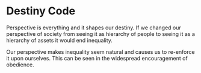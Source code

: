 # Destiny Code

Perspective is everything and it shapes our destiny. If we changed our perspective of society from seeing it as hierarchy of people to seeing it as a hierarchy of assets it would end inequality.

Our perspective makes inequality seem natural and causes us to re-enforce it upon ourselves. This can be seen in the widespread encouragement of obedience.
